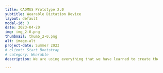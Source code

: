 ```yaml
---
title: CADMUS Prototype 2.0
subtitle: Wearable Dictation Device
layout: default
modal-id: 3
date: 2023-04-20
img: img_2-0.png
thumbnail: thumb_2-0.png
alt: image-alt
project-date: Summer 2023
# client: Start Bootstrap
# category: Wearable
description: We are using everything that we have learned to create the next version.

---
```

